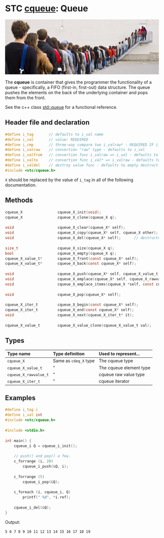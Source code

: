 # STC [cqueue](../include/stc/cqueue.h): Queue
![Queue](pics/queue.jpg)

The **cqueue** is container that gives the programmer the functionality of a queue - specifically, a FIFO (first-in, first-out) data structure. The queue pushes the elements on the back of the underlying container and pops them from the front.

See the c++ class [std::queue](https://en.cppreference.com/w/cpp/container/queue) for a functional reference.

## Header file and declaration
```c
#define i_tag       // defaults to i_val name
#define i_val       // value: REQUIRED
#define i_cmp       // three-way compare two i_valraw* : REQUIRED IF i_valraw is a non-integral type
#define i_valraw    // convertion "raw" type - defaults to i_val
#define i_valfrom   // convertion func i_valraw => i_val - defaults to plain copy
#define i_valto     // convertion func i_val* => i_valraw - defaults to plain copy
#define i_valdel    // destroy value func - defaults to empty destruct
#include <stc/cqueue.h>
```
`X` should be replaced by the value of `i_tag` in all of the following documentation.


## Methods

```c
cqueue_X                cqueue_X_init(void);
cqueue_X                cqueue_X_clone(cqueue_X q);

void                    cqueue_X_clear(cqueue_X* self);
void                    cqueue_X_copy(cqueue_X* self, cqueue_X other);
void                    cqueue_X_del(cqueue_X* self);      // destructor

size_t                  cqueue_X_size(cqueue_X q);
bool                    cqueue_X_empty(cqueue_X q);
cqueue_X_value_t*       cqueue_X_front(const cqueue_X* self);
cqueue_X_value_t*       cqueue_X_back(const cqueue_X* self);

void                    cqueue_X_push(cqueue_X* self, cqueue_X_value_t value);
void                    cqueue_X_emplace(cqueue_X* self, cqueue_X_rawvalue_t raw);
void                    cqueue_X_emplace_items(cqueue_X *self, const cqueue_X_rawvalue_t arr[], size_t n);

void                    cqueue_X_pop(cqueue_X* self);

cqueue_X_iter_t         cqueue_X_begin(const cqueue_X* self);
cqueue_X_iter_t         cqueue_X_end(const cqueue_X* self);
void                    cqueue_X_next(cqueue_X_iter_t* it);

cqueue_X_value_t        cqueue_X_value_clone(cqueue_X_value_t val);
```

## Types

| Type name             | Type definition                        | Used to represent...     |
|:----------------------|:---------------------------------------|:-------------------------|
| `cqueue_X`            | Same as `cdeq_X` type                  | The cqueue type          |
| `cqueue_X_value_t`    |                   "                    | The cqueue element type  |
| `cqueue_X_rawvalue_t` |                   "                    | cqueue raw value type    |
| `cqueue_X_iter_t`     |                   "                    | cqueue iterator          |

## Examples
```c
#define i_tag i
#define i_val int
#include <stc/cqueue.h>

#include <stdio.h>

int main() {
    cqueue_i Q = cqueue_i_init();

    // push() and pop() a few.
    c_forrange (i, 20)
        cqueue_i_push(&Q, i);

    c_forrange (5)
        cqueue_i_pop(&Q);

    c_foreach (i, cqueue_i, Q)
        printf(" %d", *i.ref);

    cqueue_i_del(&Q);
}
```
Output:
```
5 6 7 8 9 10 11 12 13 14 15 16 17 18 19
```
